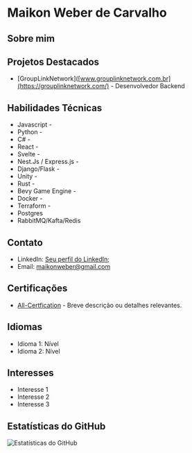 # Maikon Weber de Carvalho 

## Sobre mim
  
## Projetos Destacados
- [GroupLinkNetwork]([www.grouplinknetwork.com.br](https://grouplinknetwork.com/) - Desenvolvedor Backend

## Habilidades Técnicas
-  Javascript -
- Python -
- C# - 
- React - 
- Svelte -
- Nest.Js / Express.js - 
- Django/Flask - 
- Unity -
- Rust -
- Bevy Game Engine -
- Docker -
- Terraform -
- Postgres
- RabbitMQ/Kafta/Redis
  
## Contato
- LinkedIn: [Seu perfil do LinkedIn](in/maikonwebercorp);
- Email: maikonweber@gmail.com

## Certificações
- [All-Certfication]() - Breve descrição ou detalhes relevantes.

## Idiomas
- Idioma 1: Nível
- Idioma 2: Nível

## Interesses
- Interesse 1
- Interesse 2
- Interesse 3

## Estatísticas do GitHub
![Estatísticas do GitHub](https://github-readme-stats.vercel.app/api?username=seu_nome_de_usuário&show_icons=true&theme=dark)
